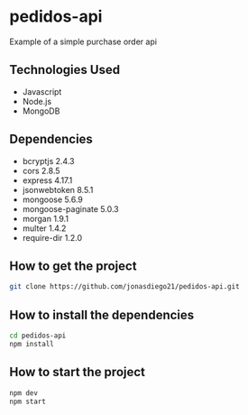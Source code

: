 # pedidos-api
Example of a simple purchase order api

## Technologies Used
 - Javascript
 - Node.js
 - MongoDB
  
## Dependencies
 - bcryptjs 2.4.3
 - cors 2.8.5
 - express 4.17.1
 - jsonwebtoken 8.5.1
 - mongoose 5.6.9
 - mongoose-paginate 5.0.3
 - morgan 1.9.1
 - multer 1.4.2
 - require-dir 1.2.0
  
## How to get the project
```sh
git clone https://github.com/jonasdiego21/pedidos-api.git
```

## How to install the dependencies
```sh
cd pedidos-api
npm install 
```

## How to start the project
```sh
npm dev
npm start
```
